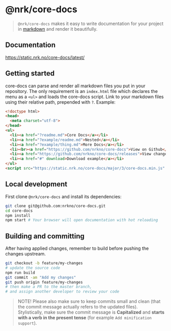 # @nrk/core-docs

> `@nrk/core-docs` makes it easy to write documentation for your project in [markdown](https://github.com/markedjs/marked) and 
render it beautifully.

## Documentation

https://static.nrk.no/core-docs/latest/

## Getting started

core-docs can parse and render all markdown files you put in your repository. The only requirement is an `index.html` file which declares the menu as a `<ul>` and loads the core-docs script. Link to your markdown files using their relative path, prepended with `?`. Example:

```html
<!doctype html>
<head>
  <meta charset="utf-8">
</head>
<ul>
  <li><a href="?readme.md">Core Docs</a></li>
  <li><a href="?example/readme.md">Nested</a></li>
  <li><a href="?example/thing.md">More Docs</a></li>
  <li><br><a href="https://github.com/nrkno/core-docs">View on Github</a></li>
  <li><a href="https://github.com/nrkno/core-docs/releases">View changelog</a></li>
  <li><a href="#" download>Download example</a></li>
</ul>
<script src="https://static.nrk.no/core-docs/major/3/core-docs.min.js" charset="utf-8"></script>
```
## Local development
First clone `@nrk/core-docs` and install its dependencies:

```bash
git clone git@github.com:nrkno/core-docs.git
cd core-docs
npm install
npm start # Your browser will open documentation with hot reloading
```

## Building and committing
After having applied changes, remember to build before pushing the changes upstream.

```bash
git checkout -b feature/my-changes
# update the source code
npm run build
git commit -am "Add my changes"
git push origin feature/my-changes
# then make a PR to the master branch,
# and assign another developer to review your code
```

> NOTE! Please also make sure to keep commits small and clean (that the commit message actually refers to the updated files).  
> Stylistically, make sure the commit message is **Capitalized** and **starts with a verb in the present tense** (for example `Add minification support`).
